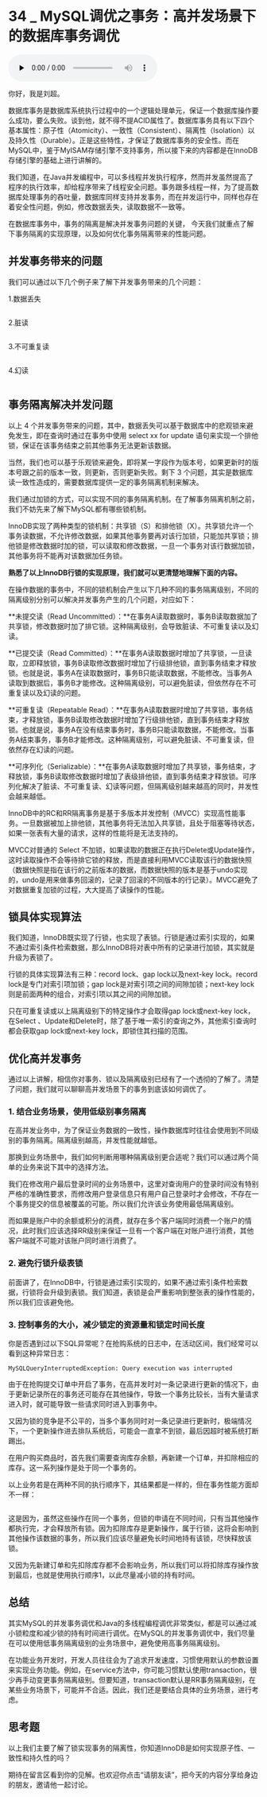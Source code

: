 # 34 _ MySQL调优之事务：高并发场景下的数据库事务调优

<audio id="audio" title="34 | MySQL调优之事务：高并发场景下的数据库事务调优" controls="" preload="none"><source id="mp3" src="https://static001.geekbang.org/resource/audio/07/cd/07d186609c9f61cb4a4c3be85dff2bcd.mp3"></audio>

你好，我是刘超。

数据库事务是数据库系统执行过程中的一个逻辑处理单元，保证一个数据库操作要么成功，要么失败。谈到他，就不得不提ACID属性了。数据库事务具有以下四个基本属性：原子性（Atomicity）、一致性（Consistent）、隔离性（Isolation）以及持久性（Durable）。正是这些特性，才保证了数据库事务的安全性。而在MySQL中，鉴于MyISAM存储引擎不支持事务，所以接下来的内容都是在InnoDB存储引擎的基础上进行讲解的。

我们知道，在Java并发编程中，可以多线程并发执行程序，然而并发虽然提高了程序的执行效率，却给程序带来了线程安全问题。事务跟多线程一样，为了提高数据库处理事务的吞吐量，数据库同样支持并发事务，而在并发运行中，同样也存在着安全性问题，例如，修改数据丢失，读取数据不一致等。

在数据库事务中，事务的隔离是解决并发事务问题的关键， 今天我们就重点了解下事务隔离的实现原理，以及如何优化事务隔离带来的性能问题。

## 并发事务带来的问题

我们可以通过以下几个例子来了解下并发事务带来的几个问题：

1.数据丢失

<img src="https://static001.geekbang.org/resource/image/db/7d/db7d28a1f27d46cf534064ab4e74f47d.jpg" alt="">

2.脏读

<img src="https://static001.geekbang.org/resource/image/d7/4c/d717c7e782620d2e46beb070dbc8154c.jpg" alt="">

3.不可重复读

<img src="https://static001.geekbang.org/resource/image/61/9a/6173739ee9a5d7e26c8b00f2ed8d9e9a.jpg" alt="">

4.幻读

<img src="https://static001.geekbang.org/resource/image/28/b6/280826363e1d5a3e64529dfd3443e5b6.jpg" alt="">

## 事务隔离解决并发问题

以上 4 个并发事务带来的问题，其中，数据丢失可以基于数据库中的悲观锁来避免发生，即在查询时通过在事务中使用 select xx for update 语句来实现一个排他锁，保证在该事务结束之前其他事务无法更新该数据。

当然，我们也可以基于乐观锁来避免，即将某一字段作为版本号，如果更新时的版本号跟之前的版本一致，则更新，否则更新失败。剩下 3 个问题，其实是数据库读一致性造成的，需要数据库提供一定的事务隔离机制来解决。

我们通过加锁的方式，可以实现不同的事务隔离机制。在了解事务隔离机制之前，我们不妨先来了解下MySQL都有哪些锁机制。

InnoDB实现了两种类型的锁机制：共享锁（S）和排他锁（X）。共享锁允许一个事务读数据，不允许修改数据，如果其他事务要再对该行加锁，只能加共享锁；排他锁是修改数据时加的锁，可以读取和修改数据，一旦一个事务对该行数据加锁，其他事务将不能再对该数据加任务锁。

**熟悉了以上InnoDB行锁的实现原理，我们就可以更清楚地理解下面的内容。**

在操作数据的事务中，不同的锁机制会产生以下几种不同的事务隔离级别，不同的隔离级别分别可以解决并发事务产生的几个问题，对应如下：

**未提交读（Read Uncommitted）：**在事务A读取数据时，事务B读取数据加了共享锁，修改数据时加了排它锁。这种隔离级别，会导致脏读、不可重复读以及幻读。

**已提交读（Read Committed）：**在事务A读取数据时增加了共享锁，一旦读取，立即释放锁，事务B读取修改数据时增加了行级排他锁，直到事务结束才释放锁。也就是说，事务A在读取数据时，事务B只能读取数据，不能修改。当事务A读取到数据后，事务B才能修改。这种隔离级别，可以避免脏读，但依然存在不可重复读以及幻读的问题。

**可重复读（Repeatable Read）：**在事务A读取数据时增加了共享锁，事务结束，才释放锁，事务B读取修改数据时增加了行级排他锁，直到事务结束才释放锁。也就是说，事务A在没有结束事务时，事务B只能读取数据，不能修改。当事务A结束事务，事务B才能修改。这种隔离级别，可以避免脏读、不可重复读，但依然存在幻读的问题。

**可序列化（Serializable）：**在事务A读取数据时增加了共享锁，事务结束，才释放锁，事务B读取修改数据时增加了表级排他锁，直到事务结束才释放锁。可序列化解决了脏读、不可重复读、幻读等问题，但隔离级别越来越高的同时，并发性会越来越低。

InnoDB中的RC和RR隔离事务是基于多版本并发控制（MVCC）实现高性能事务。一旦数据被加上排他锁，其他事务将无法加入共享锁，且处于阻塞等待状态，如果一张表有大量的请求，这样的性能将是无法支持的。

MVCC对普通的 Select 不加锁，如果读取的数据正在执行Delete或Update操作，这时读取操作不会等待排它锁的释放，而是直接利用MVCC读取该行的数据快照（数据快照是指在该行的之前版本的数据，而数据快照的版本是基于undo实现的，undo是用来做事务回滚的，记录了回滚的不同版本的行记录）。MVCC避免了对数据重复加锁的过程，大大提高了读操作的性能。

## 锁具体实现算法

我们知道，InnoDB既实现了行锁，也实现了表锁。行锁是通过索引实现的，如果不通过索引条件检索数据，那么InnoDB将对表中所有的记录进行加锁，其实就是升级为表锁了。

行锁的具体实现算法有三种：record lock、gap lock以及next-key lock。record lock是专门对索引项加锁；gap lock是对索引项之间的间隙加锁；next-key lock则是前面两种的组合，对索引项以其之间的间隙加锁。

只在可重复读或以上隔离级别下的特定操作才会取得gap lock或next-key lock，在Select 、Update和Delete时，除了基于唯一索引的查询之外，其他索引查询时都会获取gap lock或next-key lock，即锁住其扫描的范围。

## 优化高并发事务

通过以上讲解，相信你对事务、锁以及隔离级别已经有了一个透彻的了解了。清楚了问题，我们就可以聊聊高并发场景下的事务到底该如何调优了。

### 1. 结合业务场景，使用低级别事务隔离

在高并发业务中，为了保证业务数据的一致性，操作数据库时往往会使用到不同级别的事务隔离。隔离级别越高，并发性能就越低。

那换到业务场景中，我们如何判断用哪种隔离级别更合适呢？我们可以通过两个简单的业务来说下其中的选择方法。

我们在修改用户最后登录时间的业务场景中，这里对查询用户的登录时间没有特别严格的准确性要求，而修改用户登录信息只有用户自己登录时才会修改，不存在一个事务提交的信息被覆盖的可能。所以我们允许该业务使用最低隔离级别。

而如果是账户中的余额或积分的消费，就存在多个客户端同时消费一个账户的情况，此时我们应该选择RR级别来保证一旦有一个客户端在对账户进行消费，其他客户端就不可能对该账户同时进行消费了。

### 2. 避免行锁升级表锁

前面讲了，在InnoDB中，行锁是通过索引实现的，如果不通过索引条件检索数据，行锁将会升级到表锁。我们知道，表锁是会严重影响到整张表的操作性能的，所以我们应该避免他。

### 3. 控制事务的大小，减少锁定的资源量和锁定时间长度

你是否遇到过以下SQL异常呢？在抢购系统的日志中，在活动区间，我们经常可以看到这种异常日志：

```
MySQLQueryInterruptedException: Query execution was interrupted

```

由于在抢购提交订单中开启了事务，在高并发时对一条记录进行更新的情况下，由于更新记录所在的事务还可能存在其他操作，导致一个事务比较长，当有大量请求进入时，就可能导致一些请求同时进入到事务中。

又因为锁的竞争是不公平的，当多个事务同时对一条记录进行更新时，极端情况下，一个更新操作进去排队系统后，可能会一直拿不到锁，最后因超时被系统打断踢出。

在用户购买商品时，首先我们需要查询库存余额，再新建一个订单，并扣除相应的库存。这一系列操作是处于同一个事务的。

以上业务若是在两种不同的执行顺序下，其结果都是一样的，但在事务性能方面却不一样：

<img src="https://static001.geekbang.org/resource/image/0c/27/0c60d5685aa881cf66be43c6c4529927.jpg" alt="">

这是因为，虽然这些操作在同一个事务，但锁的申请在不同时间，只有当其他操作都执行完，才会释放所有锁。因为扣除库存是更新操作，属于行锁，这将会影响到其他操作该数据的事务，所以我们应该尽量避免长时间地持有该锁，尽快释放该锁。

又因为先新建订单和先扣除库存都不会影响业务，所以我们可以将扣除库存操作放到最后，也就是使用执行顺序1，以此尽量减小锁的持有时间。

## 总结

其实MySQL的并发事务调优和Java的多线程编程调优非常类似，都是可以通过减小锁粒度和减少锁的持有时间进行调优。在MySQL的并发事务调优中，我们尽量在可以使用低事务隔离级别的业务场景中，避免使用高事务隔离级别。

在功能业务开发时，开发人员往往会为了追求开发速度，习惯使用默认的参数设置来实现业务功能。例如，在service方法中，你可能习惯默认使用transaction，很少再手动变更事务隔离级别。但要知道，transaction默认是RR事务隔离级别，在某些业务场景下，可能并不合适。因此，我们还是要结合具体的业务场景，进行考虑。

## 思考题

以上我们主要了解了锁实现事务的隔离性，你知道InnoDB是如何实现原子性、一致性和持久性的吗？

期待在留言区看到你的见解。也欢迎你点击“请朋友读”，把今天的内容分享给身边的朋友，邀请他一起讨论。


